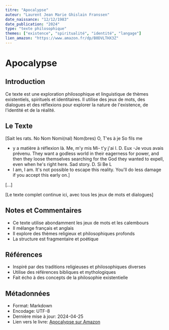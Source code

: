 ```yaml
---
titre: "Apocalypse"
auteur: "Laurent Jean Marie Ghislain Franssen"
date_naissance: "12/12/1983"
date_publication: "2024"
type: "texte philosophique"
themes: ["existence", "spiritualité", "identité", "langage"]
lien_amazon: "https://www.amazon.fr/dp/B0DVLTHX3Z"
---
```


# Apocalypse

## Introduction

Ce texte est une exploration philosophique et linguistique de thèmes existentiels, spirituels et identitaires. Il utilise des jeux de mots, des dialogues et des réflexions pour explorer la nature de l'existence, de l'identité et de la réalité.

## Le Texte

[Sait les rats.
No
Nom
Nomi(nal)
Nom(bres)
O, T'es à je
So fils me
- y a matière à réflexion là.
Me, m'y mis
Mi- t'y j'ai
I. D. Eux
-Je vous avais prévenu.
They want a godless world in their eagerness for power, and then they
loose themselves searching for the God they wanted to expell, even when
he's right here. Sad story.
D. Si Be L
- I am, I am.
It's not possible to escape this reality.
You'll do less damage if you accept this early on.]

[...]

[Le texte complet continue ici, avec tous les jeux de mots et dialogues]

## Notes et Commentaires

- Ce texte utilise abondamment les jeux de mots et les calembours
- Il mélange français et anglais
- Il explore des thèmes religieux et philosophiques profonds
- La structure est fragmentaire et poétique

## Références

- Inspiré par des traditions religieuses et philosophiques diverses
- Utilise des références bibliques et mythologiques
- Fait écho à des concepts de la philosophie existentielle

## Métadonnées

- Format: Markdown
- Encodage: UTF-8
- Dernière mise à jour: 2024-04-25
- Lien vers le livre: [Apocalypse sur Amazon](https://www.amazon.fr/dp/B0DVLTHX3Z) 